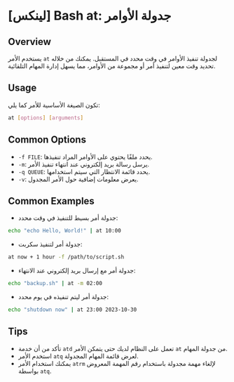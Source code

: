 # [لينكس] Bash at: جدولة الأوامر

## Overview
يستخدم الأمر `at` لجدولة تنفيذ الأوامر في وقت محدد في المستقبل. يمكنك من خلاله تحديد وقت معين لتنفيذ أمر أو مجموعة من الأوامر، مما يسهل إدارة المهام التلقائية.

## Usage
تكون الصيغة الأساسية للأمر كما يلي:

```bash
at [options] [arguments]
```

## Common Options
- `-f FILE`: يحدد ملفًا يحتوي على الأوامر المراد تنفيذها.
- `-m`: يرسل رسالة بريد إلكتروني عند انتهاء تنفيذ الأمر.
- `-q QUEUE`: يحدد قائمة الانتظار التي سيتم استخدامها.
- `-v`: يعرض معلومات إضافية حول الأمر المجدول.

## Common Examples
- جدولة أمر بسيط للتنفيذ في وقت محدد:
```bash
echo "echo Hello, World!" | at 10:00
```

- جدولة أمر لتنفيذ سكربت:
```bash
at now + 1 hour -f /path/to/script.sh
```

- جدولة أمر مع إرسال بريد إلكتروني عند الانتهاء:
```bash
echo "backup.sh" | at -m 02:00
```

- جدولة أمر ليتم تنفيذه في يوم محدد:
```bash
echo "shutdown now" | at 23:00 2023-10-30
```

## Tips
- تأكد من أن خدمة `atd` تعمل على النظام لديك حتى يتمكن الأمر `at` من جدولة المهام.
- استخدم الأمر `atq` لعرض قائمة المهام المجدولة.
- يمكنك استخدام الأمر `atrm` لإلغاء مهمة مجدولة باستخدام رقم المهمة المعروض بواسطة `atq`.